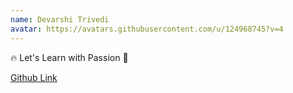 ```yaml
---
name: Devarshi Trivedi
avatar: https://avatars.githubusercontent.com/u/124968745?v=4
---
```

<AuthorDetail>

🔥 Let's Learn with Passion 🚀

[Github Link](https://github.com/devarshi-007)
</AuthorDetail>
